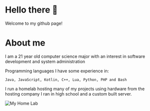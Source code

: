 # Hello there 👋

Welcome to my github page!

# About me

I am a 21 year old computer science major with an interest in software development and system administration

Programming languages I have some experience in:

    Java, JavaScript, Kotlin, C++, Lua, Python, PHP and Bash
   

I run a homelab hosting many of my projects using hardware from the hosting company I ran in high school and a custom built server.

![My Home Lab](https://media.discordapp.net/attachments/756780899659546695/1060928358000627782/rack_full.jpg?width=993&height=1323)
